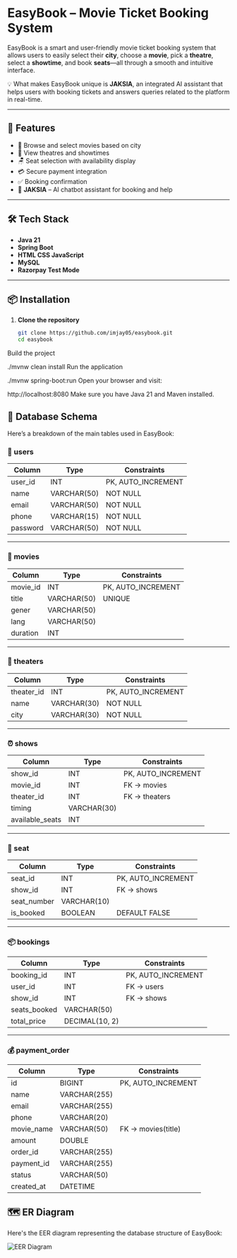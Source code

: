 # EasyBook – Movie Ticket Booking System

EasyBook is a smart and user-friendly movie ticket booking system that allows users to easily select their **city**, choose a **movie**, pick a **theatre**, select a **showtime**, and book **seats**—all through a smooth and intuitive interface. 

💡 What makes EasyBook unique is **JAKSIA**, an integrated AI assistant that helps users with booking tickets and answers queries related to the platform in real-time.

---

## 🚀 Features

- 🎥 Browse and select movies based on city
- 🏢 View theatres and showtimes
- 🪑 Seat selection with availability display
- 💳 Secure payment integration
- ✅ Booking confirmation
- 🤖 **JAKSIA** – AI chatbot assistant for booking and help

---

## 🛠️ Tech Stack

- **Java 21**
- **Spring Boot**
- **HTML CSS JavaScript**
- **MySQL**
- **Razorpay Test Mode**

---

## 📦 Installation

1. **Clone the repository**
   ```bash
   git clone https://github.com/imjay05/easybook.git
   cd easybook
Build the project

./mvnw clean install
Run the application

./mvnw spring-boot:run
Open your browser and visit:

http://localhost:8080
Make sure you have Java 21 and Maven installed.

## 🧾 Database Schema

Here’s a breakdown of the main tables used in EasyBook:

### 🧑 users
| Column    | Type         | Constraints        |
|-----------|--------------|--------------------|
| user_id   | INT          | PK, AUTO_INCREMENT |
| name      | VARCHAR(50)  | NOT NULL           |
| email     | VARCHAR(50)  | NOT NULL           |
| phone     | VARCHAR(15)  | NOT NULL           |
| password  | VARCHAR(50)  | NOT NULL           |

---

### 🎥 movies
| Column    | Type         | Constraints        |
|-----------|--------------|--------------------|
| movie_id  | INT          | PK, AUTO_INCREMENT |
| title     | VARCHAR(50)  | UNIQUE             |
| gener     | VARCHAR(50)  |                    |
| lang      | VARCHAR(50)  |                    |
| duration  | INT          |                    |

---

### 🏢 theaters
| Column     | Type         | Constraints        |
|------------|--------------|--------------------|
| theater_id | INT          | PK, AUTO_INCREMENT |
| name       | VARCHAR(30)  | NOT NULL           |
| city       | VARCHAR(30)  | NOT NULL           |

---

### ⏰ shows
| Column         | Type         | Constraints        |
|----------------|--------------|--------------------|
| show_id        | INT          | PK, AUTO_INCREMENT |
| movie_id       | INT          | FK → movies        |
| theater_id     | INT          | FK → theaters      |
| timing         | VARCHAR(30)  |                    |
| available_seats| INT          |                    |

---

### 💺 seat
| Column      | Type         | Constraints        |
|-------------|--------------|--------------------|
| seat_id     | INT          | PK, AUTO_INCREMENT |
| show_id     | INT          | FK → shows         |
| seat_number | VARCHAR(10)  |                    |
| is_booked   | BOOLEAN      | DEFAULT FALSE      |

---

### 📦 bookings
| Column        | Type            | Constraints        |
|---------------|-----------------|--------------------|
| booking_id    | INT             | PK, AUTO_INCREMENT |
| user_id       | INT             | FK → users         |
| show_id       | INT             | FK → shows         |
| seats_booked  | VARCHAR(50)     |                    |
| total_price   | DECIMAL(10, 2)  |                    |

---

### 💰 payment_order
| Column      | Type          | Constraints        |
|-------------|---------------|--------------------|
| id          | BIGINT        | PK, AUTO_INCREMENT |
| name        | VARCHAR(255)  |                    |
| email       | VARCHAR(255)  |                    |
| phone       | VARCHAR(20)   |                    |
| movie_name  | VARCHAR(50)   | FK → movies(title) |
| amount      | DOUBLE        |                    |
| order_id    | VARCHAR(255)  |                    |
| payment_id  | VARCHAR(255)  |                    |
| status      | VARCHAR(50)   |                    |
| created_at  | DATETIME      |                    |


## 🗺️ ER Diagram

Here's the EER diagram representing the database structure of EasyBook:

![EER Diagram](ScreenShots/DB%20EER%20Diagram/EER.png)

